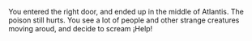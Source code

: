 You entered the right door, and ended up in the middle of Atlantis. The poison still hurts.
You see a lot of people and other strange creatures moving aroud, and decide to scream ¡Help!